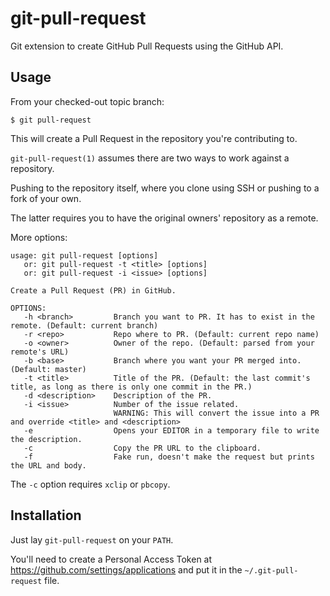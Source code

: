 git-pull-request
================

Git extension to create GitHub Pull Requests using the GitHub API.

Usage
-----

From your checked-out topic branch:

    $ git pull-request

This will create a Pull Request in the repository you're contributing to.

`git-pull-request(1)` assumes there are two ways to work against a repository.

Pushing to the repository itself, where you clone using SSH or pushing to a fork of your own.

The latter requires you to have the original owners' repository as a remote.

More options:

    usage: git pull-request [options]
       or: git pull-request -t <title> [options]
       or: git pull-request -i <issue> [options]

    Create a Pull Request (PR) in GitHub.

    OPTIONS:
       -h <branch>         Branch you want to PR. It has to exist in the remote. (Default: current branch)
       -r <repo>           Repo where to PR. (Default: current repo name)
       -o <owner>          Owner of the repo. (Default: parsed from your remote's URL)
       -b <base>           Branch where you want your PR merged into. (Default: master)
       -t <title>          Title of the PR. (Default: the last commit's title, as long as there is only one commit in the PR.)
       -d <description>    Description of the PR.
       -i <issue>          Number of the issue related.
                           WARNING: This will convert the issue into a PR and override <title> and <description>
       -e                  Opens your EDITOR in a temporary file to write the description.
       -c                  Copy the PR URL to the clipboard.
       -f                  Fake run, doesn't make the request but prints the URL and body.

The `-c` option requires `xclip` or `pbcopy`.

Installation
------------

Just lay `git-pull-request` on your `PATH`.

You'll need to create a Personal Access Token at https://github.com/settings/applications and put it in the `~/.git-pull-request` file.

